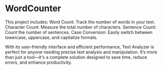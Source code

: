 # WordCounter
This project includes:
Word Count: Track the number of words in your text.
Character Count: Measure the total number of characters.
Sentence Count: Count the number of sentences.
Case Conversion: Easily switch between lowercase, uppercase, and capitalize formats.

With its user-friendly interface and efficient performance, Text Analyzer is perfect for anyone needing precise text analysis and manipulation. It’s more than just a tool—it's a complete solution designed to save time, reduce errors, and enhance productivity.
